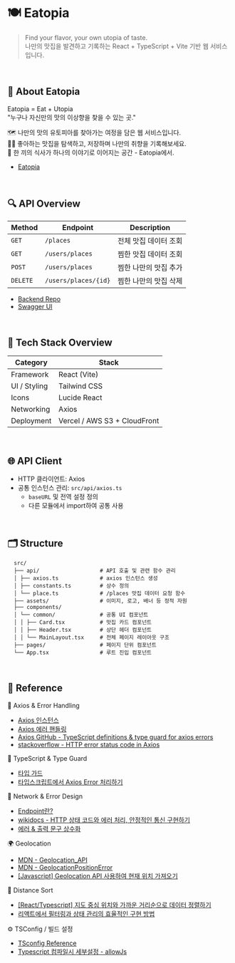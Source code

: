 # 🍽️ Eatopia

> Find your flavor, your own utopia of taste.  
> 나만의 맛집을 발견하고 기록하는 React + TypeScript + Vite 기반 웹 서비스입니다.

<br>

## 📖 About Eatopia

Eatopia = Eat + Utopia  
"누구나 자신만의 맛의 이상향을 찾을 수 있는 곳."

🗺️ 나만의 맛의 유토피아를 찾아가는 여정을 담은 웹 서비스입니다.  
✍🏼 좋아하는 맛집을 탐색하고, 저장하며 나만의 취향을 기록해보세요.  
🍴 한 끼의 식사가 하나의 이야기로 이어지는 공간 - Eatopia에서.

- [Eatopia](#)

<br>

## 🔍 API Overview

| Method   | Endpoint             | Description           |
| -------- | -------------------- | --------------------- |
| `GET`    | `/places`            | 전체 맛집 데이터 조회 |
| `GET`    | `/users/places`      | 찜한 맛집 데이터 조회 |
| `POST`   | `/users/places`      | 찜한 나만의 맛집 추가 |
| `DELETE` | `/users/places/{id}` | 찜한 나만의 맛집 삭제 |

- [Backend Repo](https://github.com/yeah1832/eatingMark-BE)
- [Swagger UI](https://oz-coding-school.github.io/FE-pre-project-swagger-ui/)

<br>

## 🧩 Tech Stack Overview

| Category     | Stack                        |
| ------------ | ---------------------------- |
| Framework    | React (Vite)                 |
| UI / Styling | Tailwind CSS                 |
| Icons        | Lucide React                 |
| Networking   | Axios                        |
| Deployment   | Vercel / AWS S3 + CloudFront |

<br>

## 🌐 API Client

- HTTP 클라이언트: Axios
- 공통 인스턴스 관리: `src/api/axios.ts`
  - `baseURL` 및 전역 설정 정의
  - 다른 모듈에서 import하여 공통 사용

<br>

## 🗂️ Structure

```plaintext
  src/
  ├── api/                   # API 호출 및 관련 함수 관리
  │ ├── axios.ts             # axios 인스턴스 생성
  │ ├── constants.ts         # 상수 정의
  │ └── place.ts             # /places 맛집 데이터 요청 함수
  ├── assets/                # 이미지, 로고, 배너 등 정적 자원
  ├── components/
  │ └── common/              # 공통 UI 컴포넌트
  │ │ ├── Card.tsx           # 맛집 카드 컴포넌트
  │ │ ├── Header.tsx         # 상단 헤더 컴포넌트
  │ │ └── MainLayout.tsx     # 전체 페이지 레이아웃 구조
  ├── pages/                 # 페이지 단위 컴포넌트
  └── App.tsx                # 루트 진입 컴포넌트

```

<br>

## 🔖 Reference

📘 Axios & Error Handling

- [Axios 인스턴스](https://axios-http.com/kr/docs/instance)
- [Axios 에러 핸들링](https://axios-http.com/kr/docs/handling_errors)
- [Axios GitHub - TypeScript definitions & type guard for axios errors](https://github.com/axios/axios?tab=readme-ov-file#typescript)
- [stackoverflow - HTTP error status code in Axios](https://stackoverflow.com/questions/39153080/how-can-i-get-the-status-code-from-an-http-error-in-axios)

📗 TypeScript & Type Guard

- [타입 가드](https://radlohead.gitbook.io/typescript-deep-dive/type-system/typeguard)
- [타입스크립트에서 Axios Error 처리하기](https://gxxrxn.github.io/axios-error-type-guard/)

📙 Network & Error Design

- [Endpoint란?](https://rebornbb.tistory.com/entry/Web-Endpoint%EC%97%90-%EB%8C%80%ED%95%9C-%EC%84%A4%EB%AA%85)
- [wikidocs - HTTP 상태 코드와 에러 처리, 안정적인 통신 구현하기](https://wikidocs.net/288120)
- [에러 & 출력 문구 상수화](https://khs20010327.tistory.com/321)

🌍 Geolocation

- [MDN - Geolocation_API](https://developer.mozilla.org/ko/docs/Web/API/Geolocation_API/Using_the_Geolocation_API#geolocation_%EA%B0%9D%EC%B2%B4)
- [MDN - GeolocationPositionError](https://developer.mozilla.org/en-US/docs/Web/API/GeolocationPositionError?utm_source=chatgpt.com)
- [[Javascript] Geolocation API 사용하여 현재 위치 가져오기](https://velog.io/@seoyaon/Javascript-Geolocation-API-%EC%82%AC%EC%9A%A9%ED%95%98%EA%B8%B0#1-geolocation-api-%EB%9E%80)

🧭 Distance Sort

- [[React/Typescript] 지도 중심 위치와 가까운 거리순으로 데이터 정렬하기](https://velog.io/@cogito/ReactTypescript-%EB%84%A4%EC%9D%B4%EB%B2%84-%EC%A7%80%EB%8F%84-API-5%ED%8E%B8-%EC%A7%80%EB%8F%84-%EC%A4%91%EC%8B%AC-%EC%9C%84%EC%B9%98%EC%99%80-%EA%B0%80%EA%B9%8C%EC%9A%B4-%EA%B1%B0%EB%A6%AC%EC%88%9C%EC%9C%BC%EB%A1%9C-%EB%8D%B0%EC%9D%B4%ED%84%B0-%EC%A0%95%EB%A0%AC%ED%95%98%EA%B8%B0-5gcjdmvc)
- [리액트에서 필터링과 상태 관리의 효율적인 구현 방법](https://f-lab.kr/insight/react-filtering-state-management-20250106)

⚙️ TSConfig / 빌드 설정

- [TSconfig Reference](https://www.typescriptlang.org/tsconfig/)
- [Typescript 컴파일시 세부설정 - allowJs ](https://codingapple.com/unit/typescript-tsconfig-json/)
